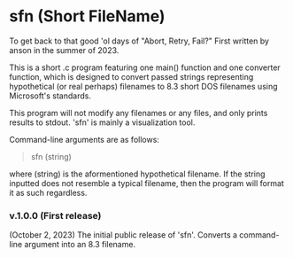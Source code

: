# sfn (Short FileName)

To get back to that good 'ol days of "Abort, Retry, Fail?"
First written by anson in the summer of 2023.

This is a short .c program featuring one main() function
and one converter function, which is designed to convert
passed strings representing hypothetical (or real perhaps)
filenames to 8.3 short DOS filenames using Microsoft's
standards. 

This program will not modify any filenames or any files, and
only prints results to stdout. 'sfn' is mainly a visualization
tool.

Command-line arguments are as follows:
> sfn (string)

where (string) is the aformentioned hypothetical filename.
If the string inputted does not resemble a typical filename,
then the program will format it as such regardless.

### v.1.0.0 (First release)

(October 2, 2023)
The initial public release of 'sfn'. Converts a command-line
argument into an 8.3 filename.
